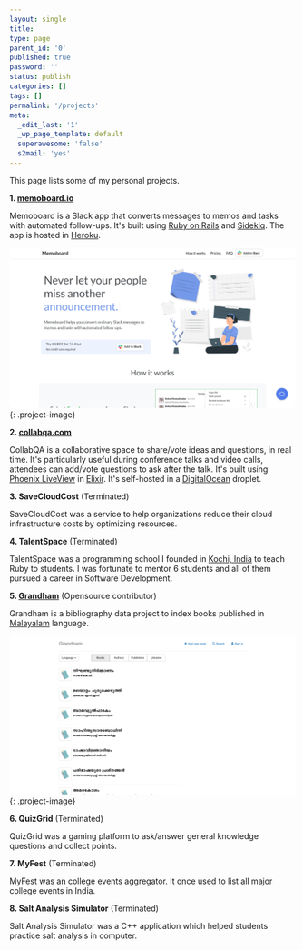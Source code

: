 ```yaml
---
layout: single
title:
type: page
parent_id: '0'
published: true
password: ''
status: publish
categories: []
tags: []
permalink: '/projects'
meta:
  _edit_last: '1'
  _wp_page_template: default
  superawesome: 'false'
  s2mail: 'yes'
---
```

This page lists some of my personal projects.

**1. [memoboard.io](https://memoboard.io)**

Memoboard is a Slack app that converts messages to memos and tasks with automated follow-ups. It's built using [Ruby on Rails](https://rubyonrails.org) and [Sidekiq](https://sidekiq.org). The app is hosted in [Heroku](https://heroku.com).

![Memoboard](/assets/images/memoboard.png){: .project-image}


**2. [collabqa.com](https://collabqa.com)**

CollabQA is a collaborative space to share/vote ideas and questions, in real time. It's particularly useful during conference talks and video calls, attendees can add/vote questions to ask after the talk. It's built using [Phoenix LiveView](https://github.com/phoenixframework/phoenix_live_view) in [Elixir](https://elixir-lang.org). It's self-hosted in a [DigitalOcean](https://digitalocean.com) droplet.

**3. SaveCloudCost** (Terminated)

SaveCloudCost was a service to help organizations reduce their cloud infrastructure costs by optimizing resources.

**4. TalentSpace** (Terminated)

TalentSpace was a programming school I founded in [Kochi, India](https://en.wikipedia.org/wiki/Kochi) to teach Ruby to students. I was fortunate to mentor 6 students and all of them pursued a career in Software Development.

**5. [Grandham](https://grandham.in)** (Opensource contributor)

Grandham is a bibliography data project to index books published in [Malayalam](https://en.wikipedia.org/wiki/Malayalam) language.


![Grandham](/assets/images/grandham.png){: .project-image}



**6. QuizGrid** (Terminated)

QuizGrid was a gaming platform to ask/answer general knowledge questions and collect points.

**7. MyFest** (Terminated)

MyFest was an college events aggregator. It once used to list all major college events in India.

**8. Salt Analysis Simulator** (Terminated)

Salt Analysis Simulator was a C++ application which helped students practice salt analysis in computer.
